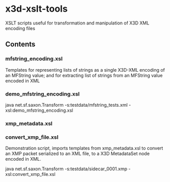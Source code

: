 # x3d-xslt-tools
XSLT scripts useful for transformation and manipulation of X3D XML encoding files


## Contents

### mfstring_encoding.xsl
Templates for representing lists of strings as a single X3D-XML encoding of an MFString value; and for
extracting list of strings from an MFString value encoded in XML

### demo_mfstring_encoding.xsl
java net.sf.saxon.Transform  -s:testdata/mfstring_tests.xml -xsl:demo_mfstring_encoding.xsl

### xmp_metadata.xsl


### convert_xmp_file.xsl
Demonstration script, imports templates from xmp_metadata.xsl to convert an XMP packet serialized to an XML file, to a
X3D MetadataSet node encoded in XML.


java net.sf.saxon.Transform   -s:testdata/sidecar_0001.xmp -xsl:convert_xmp_file.xsl
